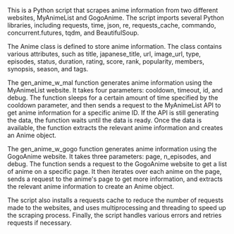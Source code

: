 This is a Python script that scrapes anime information from two different websites, MyAnimeList and GogoAnime. The script imports several Python libraries, including requests, time, json, re, requests_cache, commando, concurrent.futures, tqdm, and BeautifulSoup.

The Anime class is defined to store anime information. The class contains various attributes, such as title, japanese_title, url, image_url, type, episodes, status, duration, rating, score, rank, popularity, members, synopsis, season, and tags.

The gen_anime_w_mal function generates anime information using the MyAnimeList website. It takes four parameters: cooldown, timeout, id, and debug. The function sleeps for a certain amount of time specified by the cooldown parameter, and then sends a request to the MyAnimeList API to get anime information for a specific anime ID. If the API is still generating the data, the function waits until the data is ready. Once the data is available, the function extracts the relevant anime information and creates an Anime object.

The gen_anime_w_gogo function generates anime information using the GogoAnime website. It takes three parameters: page, n_episodes, and debug. The function sends a request to the GogoAnime website to get a list of anime on a specific page. It then iterates over each anime on the page, sends a request to the anime's page to get more information, and extracts the relevant anime information to create an Anime object.

The script also installs a requests cache to reduce the number of requests made to the websites, and uses multiprocessing and threading to speed up the scraping process. Finally, the script handles various errors and retries requests if necessary.
